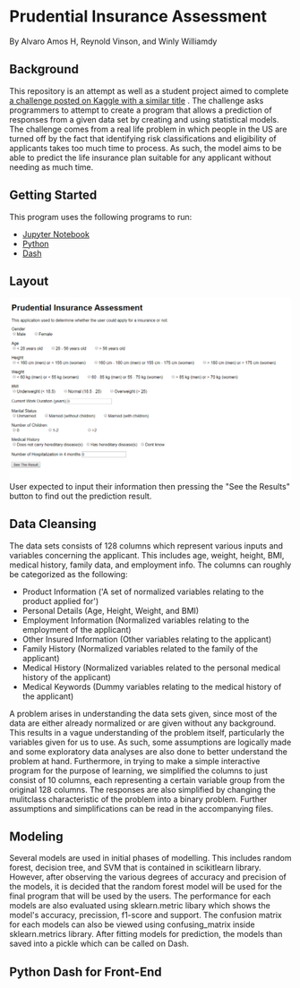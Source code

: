 # Prudential Insurance Assessment
By Alvaro Amos H, Reynold Vinson, and Winly Williamdy

## Background
This repository is an attempt as well as a student project aimed to complete [a challenge posted on Kaggle with a similar title](https://www.kaggle.com/c/prudential-life-insurance-assessment/overview) . The challenge asks programmers to attempt to create a program that allows a prediction of responses from a given data set by creating and using statistical models. The challenge comes from a real life problem in which people in the US are turned off by the fact that identifying risk classifications and eligibility of applicants takes too much time to process. As such, the model aims to be able to predict the life insurance plan suitable for any applicant without needing as much time.

## Getting Started
This program uses the following programs to run:
- [Jupyter Notebook](https://jupyter.org/)
- [Python](https://www.python.org/downloads/) 
- [Dash](https://pypi.org/project/dash/) 

## Layout
![layout](https://github.com/reynoldvinson/prudential-insurance-assessment/blob/master/Dash%20Layout.png)
User expected to input their information then pressing the "See the Results" button to find out the prediction result.

## Data Cleansing
The data sets consists of 128 columns which represent various inputs and variables concerning the applicant. This includes age, weight, height, BMI, medical history, family data, and employment info. The columns can roughly be categorized as the following:

- Product Information ('A set of normalized variables relating to the product applied for')
- Personal Details (Age, Height, Weight, and BMI)
- Employment Information (Normalized variables relating to the employment of the applicant)
- Other Insured Information (Other variables relating to the applicant)
- Family History (Normalized variables related to the family of the applicant)
- Medical History (Normalized variables related to the personal medical history of the applicant)
- Medical Keywords (Dummy variables relating to the medical history of the applicant)

A problem arises in understanding the data sets given, since most of the data are either already normalized or are given without any background. This results in a vague understanding of the problem itself, particularly the variables given for us to use. As such, some assumptions are logically made and some exploratory data analyses are also done to better understand the problem at hand. Furthermore, in trying to make a simple interactive program for the purpose of learning, we simplified the columns to just consist of 10 columns, each representing a certain variable group from the original 128 columns. The responses are also simplified by changing the mulitclass characteristic of the problem into a binary problem. Further assumptions and simplifications can be read in the accompanying files.

## Modeling
Several models are used in initial phases of modelling. This includes random forest, decision tree, and SVM that is contained in scikitlearn library. However, after observing the various degrees of accuracy and precision of the models, it is decided that the random forest model will be used for the final program that will be used by the users. The performance for each models are also evaluated using sklearn.metric libary which shows the model's accuracy, precission, f1-score and support. The confusion matrix for each models can also be viewed using confusing_matrix inside sklearn.metrics library. After fitting models for prediction, the models than saved into a pickle which can be called on Dash.

## Python Dash for Front-End

